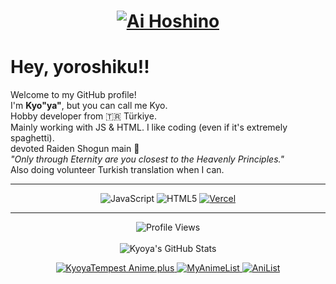 

<a href="https://kyoya.is-a.dev/">
  <h1 align="center"><img src="https://us-east-1.tixte.net/uploads/kyoya.discowd.com/Ai.png" alt="Ai Hoshino"/></h1>
</a>


<h1>Hey, yoroshiku!!</h1>

<p>
Welcome to my GitHub profile! <br />
I'm <b>Kyo"ya"</b>, but you can call me Kyo. <br />
Hobby developer from 🇹🇷 Türkiye. <br />
Mainly working with JS & HTML. I like coding (even if it's extremely spaghetti). <br />
devoted Raiden Shogun main 💜<br />
<em>"Only through Eternity are you closest to the Heavenly Principles."</em><br />
Also doing volunteer Turkish translation when I can.
</p>



---

<p align="center">
  <img src="https://img.shields.io/badge/JavaScript-F7DF1E?style=for-the-badge&logo=javascript&logoColor=black" alt="JavaScript"/>
  <img src="https://img.shields.io/badge/HTML5-E34F26?style=for-the-badge&logo=html5&logoColor=white" alt="HTML5"/>
  <a href="https://vercel.com" target="_blank">
    <img src="https://img.shields.io/badge/Vercel-000000?style=for-the-badge&logo=vercel&logoColor=white" alt="Vercel"/>
  </a>
</p>

---

<p align="center">
  <img src="https://komarev.com/ghpvc/?username=kyoyacchi&color=800080" alt="Profile Views"/>
  <br/><br/>
  <img src="https://github-readme-stats.vercel.app/api?username=kyoyacchi&show_icons=true&theme=radical&hide_border=false&border_color=800080&bg_color=0d1117&title_color=AF87DE&icon_color=AF87DE&text_color=c9d1d9" alt="Kyoya's GitHub Stats"/>
</p>

<p align="center">
  <a href="https://anime.plus/KyoyaTempest">
      <img src="https://anime.plus/KyoyaTempest/WzEsIjAwNDRmZjQ0IiwiMDAwMDg4MDAiLCJkZDQ0ZmY0NCIsImRkMDBhYTAwIiwiZmZmZmZmZmYiLCIyMDIyNzcyMiIsIjkwMjI3NzIyIiwiMDAyMjc3MjIiLCIwMDIyNzcyMiJd/1720297925" alt="KyoyaTempest Anime.plus"> </a>
  <a href="https://myanimelist.net/profile/kyoyatempest">
    <img src="https://img.shields.io/static/v1?label=MAL&message=KyoyaTempest&color=800080&logo=myanimelist&logoColor=white&style=flat-square" alt="MyAnimeList"/>
  </a>
  <a href="https://anilist.co/user/kyoyacchi/">
    <img src="https://img.shields.io/static/v1?label=AniList&message=kyoyacchi&color=800080&logo=anilist&logoColor=white&style=flat-square" alt="AniList"/>
  </a>
</p>


